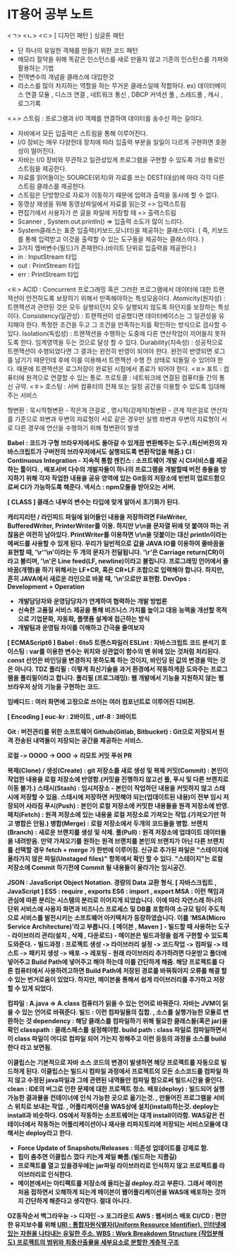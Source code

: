 IT용어 공부 노트
=====================



<ㄱ>
<ㄴ>
<ㄷ>
[ 디자인 패턴 ]
싱글톤 패턴
 - 단 하나의 유일한 객체를 만들기 위한 코드 패턴
 - 메모리 절약을 위해 똑같은 인스턴스를 새로 만들지 않고 기존의 인스턴스를 가져와 활용하는 기법
 - 전역변수의 개념을 클래스에 대입한것
 - 리소스를 많이 차지하는 역할을 하는 무거운 클래스일때 적합하다. ex) 데이터베이스 연결 모듈 , 디스크 연결 , 네트워크 통신 , DBCP 커넥션 풀 , 스레드풀 , 캐시 , 로그기록

<ㅅ>
스트림 : 프로그램과 I/0 객체를 연결하여 데이터를 송수신 하는 길이다.
 - 자바에서 모든 입출력은 스트림을 통해 이루어진다.
 - I/0 장비는 매우 다양한데 장치에 따라 입출력 부분을 일일이 다르게 구현하면 호환성이 떨어진다.
 - 자바는 I/0 장비와 무관하고 일관성있게 프로그램을 구현할 수 있도록 가상 통로인 스트림을 제공한다.
 - 자료를 읽어들이는 SOURCE(위치)와 자료를 쓰는 DEST(대상)에 따라 각각 다른 스트림 클래스를 제공한다.
 - 스트림은 단방향으로 자료가 이동하기 때문에 입력과 출력을 동시에 할 수 없다.
  - 동영상 재생을 위해 동영상파일에서 자료를 읽는것 => 입력스트림
  - 편집기에서 사용자가 쓴 글을 파일에 저장할 때 => 출력스트림
 - Scanner , System.out.println() => 입출력 소도가 많이 느리다.
 - System클래스는 표준 입출력(키보드,모니터)을 제공하는 클래스이다. ( 즉, 키보드를 통해 입력받고 이것을 출력할 수 있는 도구들을 제공하는 클래스이다. )
  - 3가지 멤버변수(필드)가 존재한다.(바이트 단위로 입출력을 제공한다.)
   - in : InputStream 타입
   - out : PrintStream 타입
   - err : PrintStream 타입

<ㅌ>
ACID : Concurrent 프로그래밍 혹은 그러한 프로그램에서 데이터에 대한 트랜잭션이 안전하도록 보장하기 위해서 만족해야하는 특성모음이다.
Atomicity(원자성) : 트랜잭션과 관련된 것은 모두 실행되던지 모두 실행되지 않도록 하던지를 보장하는 특성이다.
Consistency(일관성) : 트랜잭션이 성공했다면 데이터베이스는 그 일관성을 유지해야 한다. 특정한 조건을 두고 그 조건을 만족하는지를 확인하는 방식으로 검사할 수 있다.
Isolation(독립성) : 트랜잭션을 수행하는 도중에 다른 연산작업이 끼어들지 못하도록 한다. 임계영역을 두는 것으로 달성 할 수 있다.
Durability(지속성) : 성공적으로 트랜잭션이 수행되었다면 그 결과는 완전히 반영이 되어야 한다.
 완전히 반영되면 로그를 남기기 때문인데 후에 이를 이용해서 트랜잭션 수행 전 상태로 되돌릴 수 있어야 한다.
 때문에 트랜잭션은 로그저장이 완료된 시점에서 종료가 되어야 한다.
<ㅍ>
포트 : 컴퓨터에 원격으로 연결할 수 있는 통로.
프로토콜 : 네트워크에 연결된 컴퓨터들 간의 통신 규약.
<ㅎ>
호스팅 : 서버 컴퓨터의 전체 또는 일정 공간을 이용할 수 있도록 임대해주는 서비스

형변환 : 묵시적형변환 - 작은게 큰걸로 , 명시적(강제적)형변환 - 큰게 작은걸로
	연산자를 기준으로 좌변과 우변의 자료형이 서로 같은 경우만 실행
	좌변과 우변의 자료형이 서로 다른 경우에 연산을 수행하기 위해 형변환이 발생

<B>
Babel : 코드가 구형 브라우저에서도 돌아갈 수 있게끔 변환해주는 도구.(최신버전의 자바스크립트가 구버전의 브라우저에서도 실행되도록 변환작업을 해줌.)
<C>
CI : Continuous Integration - 지속적 통합
 젠킨스 : 소프트웨어 개발 시 CI서비스를 제공하는 툴이다. , 배포서버
  다수의 개발자들이 하나의 프로그램을 개발할때 버전 충돌을 방지하기 위해 각자 작업한 내용을
  공유 영역에 있는 Git등의 저장소에 빈번히 업로드함으로써 CI가 가능하도록 해준다.
 넥서스 : npm모듈을 받아오는 서버.

[ CLASS ]
클래스 내부의 변수는 타입에 맞게 알아서 초기화가 된다.

캐리지리턴 / 라인피드
	파일에 읽어들인 내용을 저장하려면 FileWriter, BufferedWriter, PrinterWriter를 이용.
	하지만 \r\n을 문자열 뒤에 덧 붙여야 하는 귀찮음은 여전히 남아있다. 
	PrintWriter를 이용하면 \r\n을 덧붙이는 대신 println이라는 메써드를 사용할 수 있게 된다.
	우리가 일반적으로 값을 JAVA IO를 이용하여 줄바꿈을 표현할 때, 
	'\r''\n'이라는 두 개의 문자가 전달됩니다.
	'\r'은 Carriage return(CR)이라고 불리며, 
	'\n'은 Line feed(LF, newline)이라고 불립니다.
	프로그래밍 언어에서 줄바꿈(개행)을 하기 위해서는 LF+CR, 혹은 CR+LF 조합으로 입력해야 합니다.
	하지만, 흔히 JAVA에서 새로운 라인으로 바꿀 때, '\n'으로만 표현함.
<D>
DevOps : Development + Operation
 - 개발담당자와 운영담당자가 연계하여 협력하는 개발 방법론
 - 신속한 고품질 서비스 제공을 통해 비즈니스 가치를 높이고 대응 능력을 개선할 목적으로 기업문화, 자동화, 플랫폼 설계에 접근하는 방식
 - 개발팀과 운영팀 차이를 이해하고 간극을 줄여보자

[ ECMAScript6 ]
Babel : 6to5 트랜스파일러
ESLint : 자바스크립트 코드 분석기
호이스팅 : var를 이용한 변수는 위치와 상관없이 함수의 맨 위에 있는 것처럼 처리된다.
const 선언은 바인딩을 변경하지 못하도록 하는 것이지, 바인딩 된 값의 변경을 막는 것은 아니다.
TDZ
폴리필 : 이렇게 최신기술을 과거 환경에서 작동하게끔 도와주는 프로그램을 폴리필이라고 합니다.
폴리필 (프로그래밍): 웹 개발에서 기능을 지원하지 않는 웹 브라우저 상의 기능을 구현하는 코드.

임베디드 : 여러 화면에 고정으로 쓰이는 여러 컴포넌트로 이루어진 디비젼.

[ Encoding ] euc-kr : 2바이트 , utf-8  : 3바이트

<G>
Git : 버전관리를 위한 소프트웨어
Github(Gitlab, Bitbucket) : Git으로 저장되서 원격 전송된 내역들이 저장되는 공간을 제공하는 서비스.

로컬 -> OOOO -> OOO -> 리모트
   커밋      푸쉬    PR
   
복제(Clone) / 생성(Create) : git 저장소를 새로 생성 및 복제
커밋(Commit) : 본인이 작업한 내용을 로컬 저장소에 반영함.(커밋을 진행하지 않고선 풀, 푸시 및 다른 브랜치로 이동 불가.)
스태시(Stash) : 임시저장소 - 본인이 작업하던 내용을 커밋하지 않고 스태시에 저장할 수 있음.
 스태시에 저장하면 커밋해야 되는(업데이트된 내용)이 전부 임시 저장되어 사라짐
푸시(Push) : 본인이 로컬 저장소에 커밋한 내용들을 원격 저장소에 반영.
패치(Fetch) : 원격 저장소에 있는 내용을 로컬 저장소로 가져오는 작업.(가져오기만 하고 병합은 안됨.)
병합(Merge) : 로컬 저장소에서 두개의 코드들을 병합.
브랜치(Branch) : 새로운 브랜치를 생성 및 삭제.
풀(Pull) : 원격 저장소에 업데이트 데이터들을 내려받음.
 만약 가져오기를 원하는 원격 브랜치를 본인의 브랜치가 아닌 다른 브랜치를 선택할 경우 fetch + merge 가 한번에 이루어짐.
신규로 추가된 파일은 "스테이지에 올라가지 않은 파일(Unstaged files)" 항목에서 확인 할 수 있다.
"스테이지"는 로컬 저장소에 Commit 하기전에 Commit 될 내용들이 올라가는 임시공간.

<J>
JSON : JavaScript Object Notation. 경량의 Data 교환 형식.
[ 자바스크립트 , JavaScript ]
ES5 : require , exports
ES6 : import , export
	
<M>
MSA : 이런 책임과 관심에 따른 분리는 시스템의 분리로 이어지게 되었습니다. 이에 따라 자연스레 하나의 단위 서비스에 사용자 화면과 비즈니스 프로세스 및 DB를 포함하여 소규모 팀이 주도적으로 서비스를 발전시키는 소프트웨어 아키텍처가 등장하였습니다. 이를 ‘MSA(Micro Service Architecture)’라고 부릅니다.
[ 메이븐 , Maven ]
- 빌드할 때 사용하는 도구
- 라이브러리 관리(설치 , 삭제 , 다운로드)
- 메이븐은 빌드과정을 쉽게 구현할 수 있도록 도와준다.
- 빌드과정 : 프로젝트 생성 -> 라이브러리 설정 -> 코드작업 -> 컴파일 -> 테스트 -> 패키지 생성 -> 배포 -> 레포팅
- 원래 라이브러리 추가하려면 다운받고 폴더에 넣어주고 Build Path에 넣어주고 해야 하는데 이를 간단하게 해줌.
 해당 프로젝트를 다른 컴퓨터에서 사용하려고하면 Build Path에 저장된 경로를 바꿔줘야지 오류를 해결 할 수 있는 번거로움이 있었다.
 하지만, 메이븐을 통해서 쉽게 라이브러리를 추가하고 저장할 수 있게 되었다.

컴파일 : A.java => A.class 컴퓨터가 읽을 수 있는 언어로 바꿔준다. 자바는 JVM이 읽을 수 있는 언어로 바꿔준다.
빌드 : 이런 컴파일들의 집합. , 소스를 실행가능한 모듈로 변환하는 것
dependency : 해당 클래스를 컴파일하기 위해 필요한 클래스들(혹은 jar)을 확인
classpath : 클래스패스를 설정해야함.
build path : class 파일로 컴파일하면서 이 class 파일이 어디로 컴파일 되어 가는지 정해주고 이런 등등의 과정을 소스를 build 한다 라고 보면됨.

이클립스는 기본적으로 자바 소스 코드의 변경이 발생하면 해당 프로젝트를 자동으로 빌드하게 된다.
이클립스는 빌드시 컴파일 과정에서 프로젝트의 모든 소스코드를 컴파일 하지 않고 수정된 java파일과 그에 관련된 내역들만 컴파일 함으로써 빌드시간을 줄인다.
clean : IDE의 버그로 인한 문제에 대한 프로젝트 청소.
배포(deploy) : 빌드되어 실행 가능한 결과물을 컨테이너에 인식 가능한 곳으로 옮기는것. ,  만들어진 프로그램을 서비스 위치로 보내는 작업. , 어플리케이션을 WAS상에 설치(install)하는것.
 deploy는 install과 비슷하다.
 OS에서 작동하는 소프트웨어는 대개 install이라함.
 WAS같은 컨테이너에서 작동하는 어플리케이션이나 재사용 리파지토리에 저장되는 서비스모듈에 대해서는 deploy라고 한다.
 
- Force Update of Snapshots/Releases : 의존성 업데이트를 강제로 함.
- 힙이 춤추면 이클립스 껐다 키는게 제일 빠름.(빌드하는 지름길)
- 프로젝트를 열고 있을경우에는 jar파일 라이브러리로 인식하지 않고 프로젝트를 라이브러리로 인식한다.
- 메이븐에서는 아티팩트를 저장소에 올리는걸 deploy.라고 부른다.
 그래서 메이븐 처음 접하면서 오해하게 되는게 메이븐이 웹어플리케이션을 WAS에 배포하는 것까지 간단하게 해준다고 생각한다.
 절대 아니다.
<N>
<O>
OZ동작순서 백그라우늗 -> 디자인 -> 포그라운드 
AWS : 웹서비스 배포
CI/CD : 편안한 유지보수를 위해

<U>
URI : 통합자원식별자(Uniform Resource Identifier).
인터넷에 있는 자원을 나타내는 유일한 주소.
<V>
<W>
WBS : Work Breakdown Structure (작업분해도)
 프로젝트의 범위와 최종산출물을 세부요소로 분할한 계층적 구조
